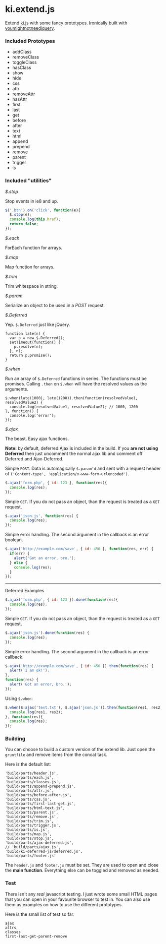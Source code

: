 ki.extend.js
============

Extend [ki.js](https://github.com/dciccale/ki.js) with some fancy prototypes. Ironically built with [youmightnotneedjquery](http://youmightnotneedjquery.com/).

### Included Prototypes

* addClass
* removeClass
* toggleClass
* hasClass
* show
* hide
* css
* attr
* removeAttr
* hasAttr
* first
* last
* get
* before
* after
* text
* html
* append
* prepend
* remove
* parent
* trigger
* is

### Included "utilities"

*$.stop*

Stop events in ie8 and up.

```javascript
$('.btn').on('click', function(e){
  $.stop(e);
  console.log(this.href);
  return false;
});
```

*$.each*

ForEach function for arrays.

*$.map*

Map function for arrays.

*$.trim*

Trim whitespace in string.

*$.param*

Serialize an object to be used in a *POST* request.

*$.Deferred*

Yep. `$.Deferred` just like jQuery.

```
function late(n) {
  var p = new $.Deferred();
  setTimeout(function() {
    p.resolve(n);
  }, n);
  return p.promise();
}
```

*$.when*

Run an array of `$.Deferred` functions in series. The functions must be promises. Calling `.then` on `$.when` will have the resolved values as the arguments.

```
$.when(late(1000), late(1200)).then(function(resolvedValue1, resolvedValue2) {
  console.log(resolvedValue1, resolvedValue2); // 1000, 1200
}, function() {
  console.log('error');
});
```

*$.ajax*

The beast. Easy ajax functions.

**Note:** by default, deferred Ajax is included in the build. If you **are not using Deferred** then just uncomment the normal ajax lib and comment off Deferred and Ajax-Deferred.

Simple `POST`. Data is automagically `$.param'd` and sent with a request header of `('Content-type', 'application/x-www-form-urlencoded')`.

```javascript
$.ajax('form.php', { id: 123 }, function(res){
  console.log(res);
});
```

Simple `GET`. If you do not pass an object, than the request is treated as a `GET` request.

```javascript
$.ajax('json.js', function(res) {
  console.log(res);
});
```

Simple error handling. The second argument in the callback is an error boolean.

```javascript
$.ajax('http://example.com/save', { id: 456 }, function(res, err) {
  if(err) {
    alert('Got an error, bro.');
  } else {
    console.log(res);
  }
});
```

---

Deferred Examples

```javascript
$.ajax('form.php', { id: 123 }).done(function(res){
  console.log(res);
});
```

Simple `GET`. If you do not pass an object, than the request is treated as a `GET` request.

```javascript
$.ajax('json.js').done(function(res) {
  console.log(res);
});
```

Simple error handling. The second argument in the callback is an error callback.

```javascript
$.ajax('http://example.com/save', { id: 456 }).then(function(res) {
  alert('I am ok!');
},
function(res) {
  alert('Got an error, bro.');
});
```

Using `$.when`:

```javascript
$.when($.ajax('text.txt'), $.ajax('json.js')).then(function(res1, res2){
  console.log(res1, res2);
}, function(res){
  console.log(res);
});
```

### Building

You can choose to build a custom version of the extend lib. Just open the `gruntfile` and remove items from the concat task.

Here is the default list:

```
'build/parts/header.js',
'build/parts/each.js',
'build/parts/classes.js',
'build/parts/append-prepend.js',
'build/parts/attr.js',
'build/parts/before-after.js',
'build/parts/css.js',
'build/parts/first-last-get.js',
'build/parts/html-text.js',
'build/parts/parent.js',
'build/parts/remove.js',
'build/parts/trim.js',
'build/parts/trigger.js',
'build/parts/is.js',
'build/parts/map.js',
'build/parts/stop.js',
'build/parts/ajax-deferred.js',
// 'build/parts/ajax.js',
'build/ki-deferred-js/deferred.js',
'build/parts/footer.js'
```

The `header.js` and `footer.js` must be set. They are used to open and close the **main function**. Everything else can be toggled and removed as needed.

### Test

There isn't any *real* javascript testing. I just wrote some small HTML pages that you can open in your favourite browser to test in. You can also use them as examples on how to use the different prototypes.

Here is the small list of test so far:

```
ajax
attrs
classes
first-last-get-parent-remove
```
